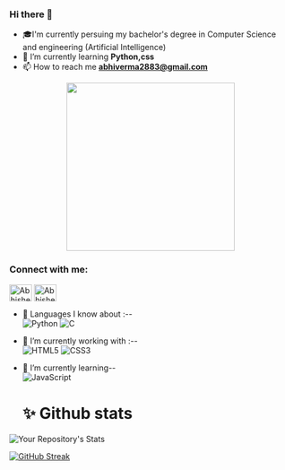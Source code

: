 ### Hi there 👋

<!--
**abhishek28833/abhishek28833** is a ✨ _special_ ✨ repository because its `README.md` (this file) appears on your GitHub profile.

Here are some ideas to get you started:

- 🔭 I’m currently working on ...
- 🌱 I’m currently learning ...
- 👯 I’m looking to collaborate on ...
- 🤔 I’m looking for help with ...
- 💬 Ask me about ...
- 📫 How to reach me: ...
- 😄 Pronouns: ...
- ⚡ Fun fact: ...
-->
- 🎓I'm currently persuing my bachelor's degree in Computer Science and engineering (Artificial Intelligence)
- 🌱 I’m currently learning **Python,css**
- 📫 How to reach me **abhiverma2883@gmail.com**

<div id="header" align="center">
  <img src="https://media.giphy.com/media/gjrYDwbjnK8x36xZIO/giphy.gif" width="300"/>
</div>


<h3 align="left">Connect with me:</h3>
<p align="left">
<a href="https://twitter.com/Abhishek_v3214" target="blank"><img align="center" src="https://raw.githubusercontent.com/rahuldkjain/github-profile-readme-generator/master/src/images/icons/Social/twitter.svg" alt="Abhishek Verma" height="30" width="40" /></a>
<a href="https://www.linkedin.com/in/abhishek-verma-104211230/" target="blank"><img align="center" src="https://raw.githubusercontent.com/rahuldkjain/github-profile-readme-generator/master/src/images/icons/Social/linked-in-alt.svg" alt="Abhishek Verma" height="30" width="40" /></a>
  
  
  
- 🔭 Languages I know about :--<br>
![Python](https://img.shields.io/badge/python-3670A0?style=for-the-badge&logo=python&logoColor=ffdd54)    ![C](https://img.shields.io/badge/c-%2300599C.svg?style=for-the-badge&logo=c&logoColor=white)

- 🔭 I’m currently working with :--<br>
![HTML5](https://img.shields.io/badge/html5-%23E34F26.svg?style=for-the-badge&logo=html5&logoColor=white)  ![CSS3](https://img.shields.io/badge/css3-%231572B6.svg?style=for-the-badge&logo=css3&logoColor=white)
- 🌱 I’m currently learning-- <br>
![JavaScript](https://img.shields.io/badge/javascript-%23323330.svg?style=for-the-badge&logo=javascript&logoColor=%23F7DF1E)  
  
  
  # ✨ Github stats <br>
![Your Repository's Stats](https://github-readme-stats.vercel.app/api?username=abhishek28833&theme=dark&show_icons=true)
  
 [![GitHub Streak](https://github-readme-streak-stats.herokuapp.com?user=abhishek28833&theme=dark&date_format=M%20j%5B%2C%20Y%5D)](https://git.io/streak-stats)
  
 
